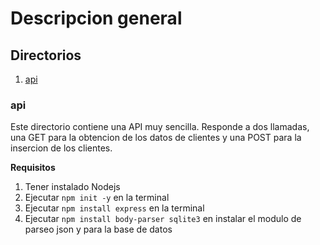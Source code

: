 # Descripcion general

## Directorios
1. [api](###api)

### api 
Este directorio contiene una API muy sencilla. Responde a dos llamadas, una GET para la obtencion de los datos de clientes y una POST para la insercion de los clientes.

**Requisitos**
1. Tener instalado Nodejs
2. Ejecutar `npm init -y` en la terminal
3. Ejecutar `npm install express` en la terminal
4. Ejecutar `npm install body-parser sqlite3` en instalar el modulo de parseo json y para la base de datos



